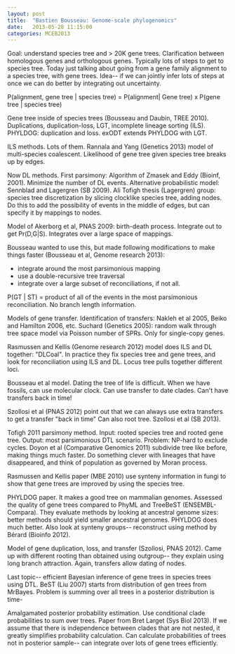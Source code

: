 ```yaml
---
layout: post
title:  "Bastien Bousseau: Genome-scale phylogenomics"
date:   2013-05-28 11:15:00
categories: MCEB2013
---
```


Goal: understand species tree and > 20K gene trees.
Clarification between homologous genes and orthologous genes.
Typically lots of steps to get to species tree.
Today just talking about going from a gene family alignment to a species tree, with gene trees.
Idea-- if we can jointly infer lots of steps at once we can do better by integrating out uncertainty.

P(alignment, gene tree | species tree) = P(alignment| Gene tree) x P(gene tree | species tree)

Gene tree inside of species trees (Bousseau and Daubin, TREE 2010).
Duplications, duplication-loss, LGT, incomplete lineage sorting (ILS).
PHYLDOG: duplication and loss.
exODT extends PHYLDOG with LGT.

ILS methods.
Lots of them.
Rannala and Yang (Genetics 2013) model of multi-species coalescent.
Likelihood of gene tree given species tree breaks up by edges.

Now DL methods.
First parsimony: Algorithm of Zmasek and Eddy (Bioinf, 2001).
Minimize the number of DL events.
Alternative probabilistic model: Sennblad and Lagergren (SB 2009).
Ali Tofigh thesis (Lagergren) group: species tree discretization by slicing clocklike species tree, adding nodes.
Do this to add the possibility of events in the middle of edges, but can specify it by mappings to nodes.

Model of Akerborg et al, PNAS 2009: birth-death process.
Integrate out to get Pr(D,G|S).
Integrates over a large space of mappings.

Bousseau wanted to use this, but made following modifications to make things faster (Bousseau et al, Genome research 2013):

* integrate around the most parsimonious mapping
* use a double-recursive tree traversal
* integrate over a large subset of reconciliations, if not all.

P(GT | ST) = product of all of the events in the most parsimonious reconciliation.
No branch length information.

Models of gene transfer.
Identification of transfers: Nakleh et al 2005, Beiko and Hamilton 2006, etc.
Suchard (Genetics 2005): random walk through tree space model via Poisson number of SPRs.
Only for single-copy genes.

Rasmussen and Kellis (Genome research 2012) model does ILS and DL together: "DLCoal".
In practice they fix species tree and gene trees, and look for reconciliation using ILS and DL.
Locus tree pulls together different loci.

Bousseau et al model.
Dating the tree of life is difficult.
When we have fossils, can use molecular clock.
Can use transfer to date clades.
Can't have transfers back in time!

Szollosi et al (PNAS 2012) point out that we can always use extra transfers to get a transfer "back in time"
Can also root tree.
Szollosi et al (SB 2013).

Tofigh 2011 parsimony method.
Input: rooted species tree and rooted gene tree.
Output: most parsimonious DTL scenario.
Problem: NP-hard to exclude cycles.
Doyon et al (Comparative Genomics 2011) subdivide tree like before, making things much faster.
Do something clever with lineages that have disappeared, and think of population as governed by Moran process.

Rasmussen and Kellis paper (MBE 2010) use synteny information in fungi to show that gene trees are improved by using the species tree.

PHYLDOG paper.
It makes a good tree on mammalian genomes.
Assessed the quality of gene trees compared to PhyML and TreeBeST (ENSEMBL-Compara).
They evaluate methods by looking at ancestral genome sizes: better methods should yield smaller ancestral genomes.
PHYLDOG does much better.
Also look at synteny groups-- reconstruct using method by Bérard (Bioinfo 2012).

Model of gene duplication, loss, and transfer (Szollosi, PNAS 2012).
Came up with different rooting than obtained using outgroup-- they explain using long branch attraction.
Again, transfers allow dating of nodes.

Last topic-- efficient Bayesian inference of gene trees in species trees using DTL.
BeST (Liu 2007) starts from distribution of gen trees from MrBayes.
Problem is summing over all trees in a posterior distribution is time-

Amalgamated posterior probability estimation.
Use conditional clade probabilities to sum over trees.
Paper from Bret Larget (Sys Biol 2013).
If we assume that there is independence between clades that are not nested, it greatly simplifies probability calculation.
Can calculate probabilities of trees not in posterior sample-- can integrate over lots of gene trees efficiently.


